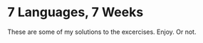 7 Languages, 7 Weeks
====================

These are some of my solutions to the excercises.
Enjoy. Or not.